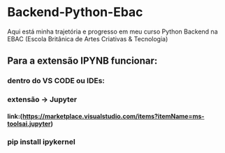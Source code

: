 # Backend-Python-Ebac
Aqui está minha trajetória e progresso em meu curso Python Backend na EBAC (Escola Britânica de Artes Criativas &amp; Tecnologia)


## Para a extensão IPYNB funcionar:
### dentro do VS CODE ou IDEs:
### extensão -> Jupyter
#### link:(https://marketplace.visualstudio.com/items?itemName=ms-toolsai.jupyter)

### pip install ipykernel
